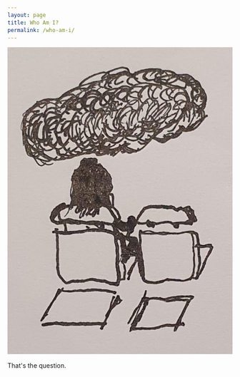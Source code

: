 ```yaml
---
layout: page
title: Who Am I?
permalink: /who-am-i/
---
```


![Who?](/assets/images/20230109-who.jpeg)

That's the question.
